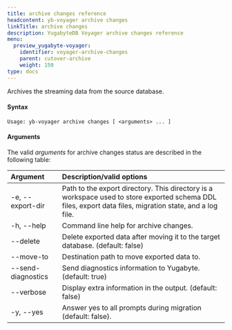 ```yaml
---
title: archive changes reference
headcontent: yb-voyager archive changes
linkTitle: archive changes
description: YugabyteDB Voyager archive changes reference
menu:
  preview_yugabyte-voyager:
    identifier: voyager-archive-changes
    parent: cutover-archive
    weight: 150
type: docs
---
```


Archives the streaming data from the source database.

#### Syntax

```text
Usage: yb-voyager archive changes [ <arguments> ... ]
```

#### Arguments

The valid *arguments* for archive changes status are described in the following table:

| Argument | Description/valid options |
| :------- | :------------------------ |
| -e, --export-dir <path> | Path to the export directory. This directory is a workspace used to store exported schema DDL files, export data files, migration state, and a log file.|
| -h, --help | Command line help for archive changes. |
| --delete |  Delete exported data after moving it to the target database. (default: false) |
| --move-to <path> | Destination path to move exported data to. |
| --send-diagnostics | Send diagnostics information to Yugabyte. (default: true) |
| --verbose | Display extra information in the output. (default: false) |
| -y, --yes | Answer yes to all prompts during migration (default: false). |
